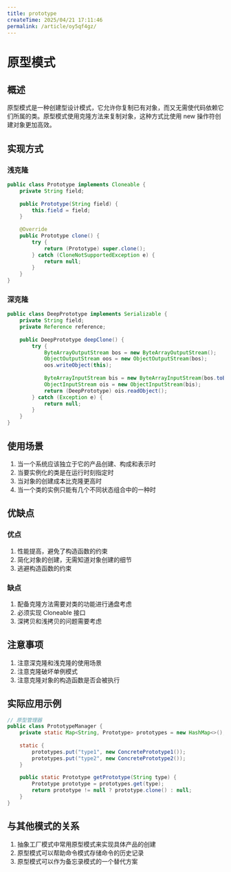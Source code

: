 ```yaml
---
title: prototype
createTime: 2025/04/21 17:11:46
permalink: /article/oy5qf4gz/
---
```

# 原型模式

## 概述

原型模式是一种创建型设计模式，它允许你复制已有对象，而又无需使代码依赖它们所属的类。原型模式使用克隆方法来复制对象，这种方式比使用 new 操作符创建对象更加高效。

## 实现方式

### 浅克隆

```java
public class Prototype implements Cloneable {
    private String field;
    
    public Prototype(String field) {
        this.field = field;
    }
    
    @Override
    public Prototype clone() {
        try {
            return (Prototype) super.clone();
        } catch (CloneNotSupportedException e) {
            return null;
        }
    }
}
```

### 深克隆

```java
public class DeepPrototype implements Serializable {
    private String field;
    private Reference reference;
    
    public DeepPrototype deepClone() {
        try {
            ByteArrayOutputStream bos = new ByteArrayOutputStream();
            ObjectOutputStream oos = new ObjectOutputStream(bos);
            oos.writeObject(this);
            
            ByteArrayInputStream bis = new ByteArrayInputStream(bos.toByteArray());
            ObjectInputStream ois = new ObjectInputStream(bis);
            return (DeepPrototype) ois.readObject();
        } catch (Exception e) {
            return null;
        }
    }
}
```

## 使用场景

1. 当一个系统应该独立于它的产品创建、构成和表示时
2. 当要实例化的类是在运行时刻指定时
3. 当对象的创建成本比克隆更高时
4. 当一个类的实例只能有几个不同状态组合中的一种时

## 优缺点

### 优点

1. 性能提高，避免了构造函数的约束
2. 简化对象的创建，无需知道对象创建的细节
3. 逃避构造函数的约束

### 缺点

1. 配备克隆方法需要对类的功能进行通盘考虑
2. 必须实现 Cloneable 接口
3. 深拷贝和浅拷贝的问题需要考虑

## 注意事项

1. 注意深克隆和浅克隆的使用场景
2. 注意克隆破坏单例模式
3. 注意克隆对象的构造函数是否会被执行

## 实际应用示例

```java
// 原型管理器
public class PrototypeManager {
    private static Map<String, Prototype> prototypes = new HashMap<>();
    
    static {
        prototypes.put("type1", new ConcretePrototype1());
        prototypes.put("type2", new ConcretePrototype2());
    }
    
    public static Prototype getPrototype(String type) {
        Prototype prototype = prototypes.get(type);
        return prototype != null ? prototype.clone() : null;
    }
}
```

## 与其他模式的关系

1. 抽象工厂模式中常用原型模式来实现具体产品的创建
2. 原型模式可以帮助命令模式存储命令的历史记录
3. 原型模式可以作为备忘录模式的一个替代方案